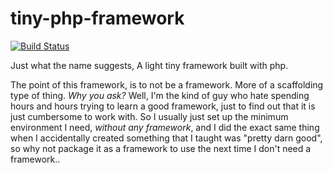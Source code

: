 # tiny-php-framework

[![Build Status](https://travis-ci.org/AndreKlang/tiny-php-framework.svg?branch=master)](https://travis-ci.org/AndreKlang/tiny-php-framework)

Just what the name suggests, A light tiny framework built with php.

The point of this framework, is to not be a framework. More of a scaffolding type of thing. *Why you ask?* Well, I'm the kind of guy who hate spending hours and hours trying to learn a good framework, just to find out that it is just cumbersome to work with. So I usually just set up the minimum environment I need, *without any framework*, and I did the exact same thing when I accidentally created something that I taught was "pretty darn good", so why not package it as a framework to use the next time I don't need a framework..
